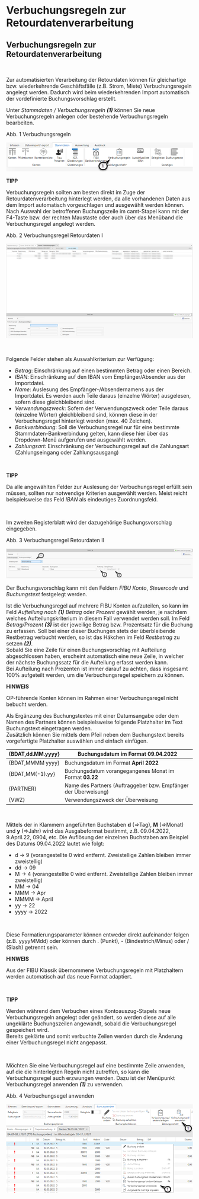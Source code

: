 # Verbuchungsregeln zur Retourdatenverarbeitung

## Verbuchungsregeln zur Retourdatenverarbeitung

&nbsp;

Zur automatisierten Verarbeitung der Retourdaten können für gleichartige bzw. wiederkehrende Geschäftsfälle (z.B. Strom, Miete) Verbuchungsregeln angelegt werden. Dadurch wird beim wiederkehrenden Import automatisch der vordefinierte Buchungsvorschlag erstellt.

Unter *Stammdaten / Verbuchungsregeln* ***(1)*** können Sie neue Verbuchungsregeln anlegen oder bestehende Verbuchungsregeln bearbeiten.

Abb. 1 Verbuchungsregeln

![Image](<img/NeuesElement150.png>)

**TIPP**

Verbuchungsregeln sollten am besten direkt im Zuge der Retourdatenverarbeitung hinterlegt werden, da alle vorhandenen Daten aus dem Import automatisch vorgeschlagen und ausgewählt werden können. Nach Auswahl der betroffenen Buchungszeile im camt-Stapel kann mit der F4-Taste bzw. der rechten Maustaste oder auch über das Menüband die Verbuchungsregel angelegt werden.

Abb. 2 Verbuchungsregel Retourdaten I

![Image](<img/NeuesElement149.png>)

&nbsp;

Folgende Felder stehen als Auswahlkriterium zur Verfügung:

* *Betrag*: Einschränkung auf einen bestimmten Betrag oder einen Bereich.
* *IBAN*: Einschränkung auf den IBAN vom Empfänger/Absender aus der Importdatei.
* *Name*: Auslesung des Empfänger-/Absendernamens aus der Importdatei. Es werden auch Teile daraus (einzelne Wörter) ausgelesen, sofern diese gleichbleibend sind.
* *Verwendungszweck*: Sofern der Verwendungszweck oder Teile daraus (einzelne Wörter) gleichbleibend sind, können diese in der Verbuchungsregel hinterlegt werden (max. 40 Zeichen).
* *Bankverbindung*: Soll die Verbuchungsregel nur für eine bestimmte Stammdaten-Bankverbindung gelten, kann diese hier über das Dropdown-Menü aufgerufen und ausgewählt werden.
* *Zahlungsart*: Einschränkung der Verbuchungsregel auf die Zahlungsart (Zahlungseingang oder Zahlungsausgang)

&nbsp;

**TIPP**

Da alle angewählten Felder zur Auslesung der Verbuchungsregel erfüllt sein müssen, sollten nur notwendige Kriterien ausgewählt werden. Meist reicht beispielsweise das Feld *IBAN* als eindeutiges Zuordnungsfeld.

&nbsp;

Im zweiten Registerblatt wird der dazugehörige Buchungsvorschlag eingegeben.

Abb. 3 Verbuchungsregel Retourdaten II

![Image](<img/NeuesElement148.png>)

Der Buchungsvorschlag kann mit den Feldern *FIBU Konto*, *Steuercode* und *Buchungstext* festgelegt werden.

Ist die Verbuchungsregel auf mehrere FIBU Konten aufzuteilen, so kann im Feld *Aufteilung nach **(1)*** *Betrag* oder *Prozent* gewählt werden, je nachdem welches Aufteilungskriterium in diesem Fall verwendet werden soll. Im Feld *Betrag/Prozent* ***(3)*** ist der jeweilige Betrag bzw. Prozentsatz für die Buchung zu erfassen. Soll bei einer dieser Buchungen stets der überbleibende Restbetrag verbucht werden, so ist das Häkchen im Feld *Restbetrag* zu setzen ***(2)***.\
Sobald Sie eine Zeile für einen Buchungsvorschlag mit Aufteilung abgeschlossen haben, erscheint automatisch eine neue Zeile, in welcher der nächste Buchungssatz für die Aufteilung erfasst werden kann.\
Bei Aufteilung nach Prozenten ist immer darauf zu achten, dass insgesamt 100% aufgeteilt werden, um die Verbuchungsregel speichern zu können.

**HINWEIS**

OP-führende Konten können im Rahmen einer Verbuchungsregel nicht bebucht werden.

Als Ergänzung des Buchungstextes mit einer Datumsangabe oder dem Namen des Partners können beispielsweise folgende Platzhalter im Text Buchungstext eingetragen werden.\
Zusätzlich können Sie mittels dem Pfeil neben dem Buchungstext bereits vorgefertigte Platzhalter auswählen und einfach einfügen.

| {BDAT,dd.MM.yyyy} | Buchungsdatum im Format **09.04.2022** |
| --- | --- |
| {BDAT,MMMM yyyy} | Buchungsdatum im Format **April 2022** |
| {BDAT,MM(-1).yy} | Buchungsdatum vorangegangenes Monat im Format **03.22** |
| {PARTNER} | Name des Partners (Auftraggeber bzw. Empfänger der Überweisung) |
| {VWZ} | Verwendungszweck der Überweisung |


&nbsp;

Mittels der in Klammern angeführten Buchstaben **d** (=\>Tag), **M** (=\>Monat) und **y** (=\>Jahr) wird das Ausgabeformat bestimmt, z.B. 09.04.2022, 9.April.22, 0904, etc. Die Auflösung der einzelnen Buchstaben am Beispiel des Datums 09.04.2022 lautet wie folgt:

* d -\> 9 (vorangestellte 0 wird entfernt. Zweistellige Zahlen bleiben immer zweistellig)
* dd -\> 09
* M -\> 4 (vorangestellte 0 wird entfernt. Zweistellige Zahlen bleiben immer zweistellig)
* MM -\> 04
* MMM -\> Apr
* MMMM -\> April
* yy -\> 22
* yyyy -\> 2022

&nbsp;

Diese Formatierungsparameter können entweder direkt aufeinander folgen (z.B. yyyyMMdd) oder können durch . (Punkt), - (Bindestrich/Minus) oder / (Slash) getrennt sein.

**HINWEIS**

Aus der FIBU Klassik übernommene Verbuchungsregeln mit Platzhaltern werden automatisch auf das neue Format adaptiert.

&nbsp;

**TIPP**

Werden während dem Verbuchen eines Kontoauszug-Stapels neue Verbuchungsregeln angelegt oder geändert, so werden diese auf alle ungeklärte Buchungszeilen angewandt, sobald die Verbuchungsregel gespeichert wird.\
Bereits geklärte und somit verbuchte Zeilen werden durch die Änderung einer Verbuchungsregel nicht angepasst.

&nbsp;

Möchten Sie eine Verbuchungsregel auf eine bestimmte Zeile anwenden, auf die die hinterlegten Regeln nicht zutreffen, so kann die Verbuchungsregel auch erzwungen werden. Dazu ist der Menüpunkt Verbuchungsregel anwenden ***(1)*** zu verwenden.

Abb. 4 Verbuchungsegel anwenden

![Image](<img/NeuesElement147.png>)

&nbsp;

